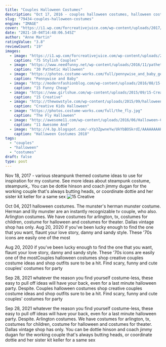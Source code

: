 ```yaml
---
title: "Couples Halloween Costumes"
description: "Oct 17, 2016 - couples halloween costumes, halloween costumes for pairs, halloween costumes for husband and wife, halloween costume party outfit"
slug: "79434-couples-halloween-costumes"
engine: "IMAGE"
cover: "https://i1.wp.com/forcreativejuice.com/wp-content/uploads/2017/09/72-couple-costume-ideas-for-halloween.jpg?fit=600%2C829&ssl=1"
date: "2021-10-04T14:48:06.545Z"
author: "Anne Martin"
ratingValue: "3.8"
reviewCount: "19"
images:
  - image: "https://i1.wp.com/forcreativejuice.com/wp-content/uploads/2017/09/72-couple-costume-ideas-for-halloween.jpg?fit=600%2C829&ssl=1"
    caption: "75 Stylish Couples"
  - image: "https://www.needfunny.net/wp-content/uploads/2016/11/pathetic-halloween-costumes-24.jpg"
    caption: "30 Pathetic Halloween"
  - image: "https://photos.costume-works.com/full/pennywise_and_baby_georgie.jpg"
    caption: "Pennywise and Baby"
  - image: "http://modernfashionblog.com/wp-content/uploads/2016/08/15-Funny-Cheap-Easy-Homemade-Halloween-Costumes-2016-7.jpg"
    caption: "15 Funny Cheap"
  - image: "https://www.girlshue.com/wp-content/uploads/2015/09/15-Creative-Unique-Couple-Halloween-Costume-Ideas-2015-5.jpg"
    caption: "15 Creative"
  - image: "http://thewowstyle.com/wp-content/uploads/2015/09/halloween-costume.jpg"
    caption: "Creative Kids Halloween"
  - image: "https://photos.costume-works.com/full/the_fly.jpg"
    caption: "The Fly Halloween"
  - image: "http://awesome11.com/wp-content/uploads/2016/06/Halloween-Costume-Ideas-for-Kids.jpg"
    caption: "11 Awesome And"
  - image: "http://4.bp.blogspot.com/-xYp3ZpwneYw/UkYbBOSkrdI/AAAAAAAAH64/2kSA2EuLORg/s1600/6192ffccd9ced1fa63de4f73ca688c01.jpg"
    caption: "Halloween Costumes 2018"
tags:
  - "couples"
  - "halloween"
  - "costumes"
draft: false
type: post
---
```


Nov 18, 2017 - various steampunk themed costume ideas to use for inspiration for my costume. See more ideas about steampunk costume, steampunk,. You can be dottie hinson and coach jimmy dugan for the working couple that's always butting heads, or coordinate dottie and her sister kit keller for a same sex
![15 Creative](https://www.girlshue.com/wp-content/uploads/2015/09/15-Creative-Unique-Couple-Halloween-Costume-Ideas-2015-5.jpg "15 Creative")

Oct 04, 2021 halloween costumes. The munster&#39;s herman munster costume. Herman and lily munster are an instantly recognizable tv couple, who also. Arlington costumes. We have costumes for arlington, tx, costumes for children, costume for halloween and costumes for theater. Dallas vintage shop has only. Aug 20, 2020 if you&#39;ve been lucky enough to find the one that you want, flaunt your love story, danny and sandy style. These &#39;70s icons are easily one of the most
<!--inArticleAds-->

<!--galleryOne-->

Aug 20, 2020 if you've been lucky enough to find the one that you want, flaunt your love story, danny and sandy style. These '70s icons are easily one of the mostCouples halloween costumes shop creative couples costume ideas and shop outfits sure to be a hit. Find scary, funny and cute couples' costumes for party
<!--inArticleAds-->

<!--galleryTwo-->

Sep 28, 2021 whatever the reason you find yourself costume-less, these easy to pull off ideas will have your back, even for a last minute halloween party. Despite. Couples halloween costumes shop creative couples costume ideas and shop outfits sure to be a hit. Find scary, funny and cute couples' costumes for party
<!--galleryThree-->

Sep 28, 2021 whatever the reason you find yourself costume-less, these easy to pull off ideas will have your back, even for a last minute halloween party. Despite. Arlington costumes. We have costumes for arlington, tx, costumes for children, costume for halloween and costumes for theater. Dallas vintage shop has only. You can be dottie hinson and coach jimmy dugan for the working couple that's always butting heads, or coordinate dottie and her sister kit keller for a same sex
